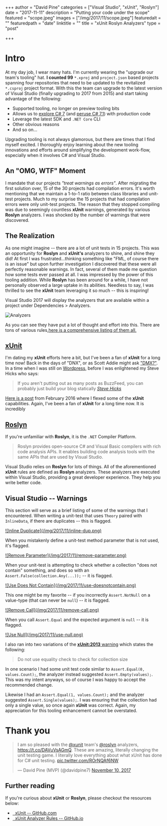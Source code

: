 +++
author = "David Pine"
categories = ["Visual Studio", "xUnit", "Roslyn"]
date = "2017-11-11"
description = "Putting your code under the scope"
featured = "scope.jpeg"
images = ["/img/2017/11/scope.jpeg"]
featuredalt = ""
featuredpath = "date"
linktitle = ""
title = "xUnit Roslyn Analyzers"
type = "post"

+++

<style>p { opacity: 1 !important; }</style>

# Intro

At my day job, I wear many hats. I'm currently wearing the "upgrade our team's tooling" hat. <strong>I counted 99</strong> `*.xproj` and `project.json` based projects spanning four repositories that need to be updated to the revitalized `*.csproj` project format. With this the team can upgrade to the latest version of Visual Studio (finally upgrading to 2017 from 2015) and start taking advantage of the following:

 - Supported tooling, no longer on preview tooling bits
 - Allows us to <a href="blog/exploring-csharp-seven" target="_blank">explore C# 7</a> (and <a href="blog/csharp-seven-dot-one" target="_blank">peruse C# 7.1</a>) with production code
 - Leverage the latest SDK and `.NET Core` CLI
 - Other obvious reasons
 - And so on...

 Upgrading tooling is not always glamorous, but there are times that I find myself excited. I thoroughly enjoy learning about the new tooling innovations and efforts around simplifying the development work-flow, especially when it involves C# and Visual Studio.

## An "OMG, WTF" Moment

I mandate that our projects _"treat warnings as errors"_. After migrating the first solution over, 15 of the 30 projects had compilation errors. It's worth mentioning that we maintain a 1-to-1 ratio between class libraries and unit-test projects. Much to my surprise the 15 projects that had compilation errors were only unit-test projects. The reason that they stopped compiling was due to seemingly countless <strong>xUnit</strong> warnings, generated by various <strong>Roslyn</strong> analyzers. I was shocked by the number of warnings that were discovered. 

## The Realization

As one might imagine -- there are a lot of unit tests in 15 projects. This was an opportunity for <strong>Roslyn</strong> and <strong>xUnit's</strong> analyzers to shine, and shine they did! At first I was frustrated...thinking something like "FML, of course there is an issue" but upon further investigation I discovered that these were all perfectly reasonable warnings. In fact, several of them made me question how some tests ever passed at all. I was impressed by the power of this tooling addition. While <strong>Roslyn</strong> has been around for a while, I have not personally observed a large uptake in its abilities. Needless to say, I was thrilled to see the <strong>xUnit</strong> team leveraging it so much -- this is inspiring!

Visual Studio 2017 will display the analyzers that are available within a project under Dependencies > Analyzers.  

![Analyzers](/img/2017/11/analyzers.png)

As you can see they have put a lot of thought and effort into this. There are tons of various rules,<a href="https://xunit.github.io/xunit.analyzers/rules/" target="_blank">here is a comprehensive listing of them all.</a>

## <a href="https://github.com/xunit/xunit" target="_blank"><i class="fa fa-github-square" aria-hidden="true"></i> xUnit</a>

I'm dating my <strong>xUnit</strong> efforts here a bit, but I've been a fan of <strong>xUnit</strong> for a long time now! Back in the days of "DNX", or as Scott Addie might ask <a href="https://twitter.com/Scott_Addie/status/928021703619379201" target="_blank">"DMX?"</a>. In a time when I was still on <a href="https://ievangelistblog.wordpress.com/" target="_blank"><i class="fa fa-wordpress" aria-hidden="true"></i> Wordpress</a>, before I was enlightened my Steve Hicks who says:

> <p/> If you aren't putting out as many posts as BuzzFeed, you can probably just build your blog statically
> <cite><a href="https://twitter.com/pepopowitz" target="_blank">Steve Hicks</a></cite>

<a href="https://ievangelistblog.wordpress.com/2016/02/12/asp-net-core-1-0-unit-testing/" target="_blank">Here is a post</a> from February 2016 where I flexed some of the <strong>xUnit</strong> capabilities. Again, I've been a fan of <strong>xUnit</strong> for a long time now. It is incredibly 

## <a href="https://github.com/dotnet/roslyn" target="_blank"><i class="fa fa-github-square" aria-hidden="true"></i> Roslyn</a>

If you're unfamiliar with <strong>Roslyn</strong>, it is the `.NET` Compiler Platform.

> <p/> Roslyn provides open-source C# and Visual Basic compilers with rich code analysis APIs. It enables building code analysis tools with the same APIs that are used by Visual Studio.

Visual Studio relies on <strong>Roslyn</strong> for lots of things. All of the aforementioned <strong>xUnit</strong> rules are defined as <strong>Roslyn</strong> analyzers. These analyzers are executed within Visual Studio, providing a great developer experience. They help you write better code.

## Visual Studio -- Warnings

This section will serve as a brief listing of some of the warnings that I encountered. When writing a unit-test that uses `Theory` paired with `InlineData`, if there are duplicates -- this is flagged.

<a href="https://xunit.github.io/xunit.analyzers/rules/xUnit1025" target="_blank" title="xUnit Warning 1025">
![Inline Duplicate](/img/2017/11/inline-dup.png)
</a>

When you mistakenly define a unit-test method parameter that is not used, it's flagged.

<a href="https://xunit.github.io/xunit.analyzers/rules/xUnit1026" target="_blank" title="xUnit Warning 1026">
![Remove Parameter](/img/2017/11/remove-parameter.png)
</a>

When your unit-test is attempting to check whether a collection "does not contain" something, and does so with an `Assert.False(collection.Any(...));` -- it is flagged.

<a href="https://xunit.github.io/xunit.analyzers/rules/xUnit2012" target="_blank" title="xUnit Warning 2012">
![Use Does Not Contain](/img/2017/11/use-doesnotcontain.png)
</a>

This one might be my favorite -- if you incorrectly `Assert.NotNull` on a value-type (that can never be `null`) -- it is flagged.

<a href="https://xunit.github.io/xunit.analyzers/rules/xUnit2002" target="_blank" title="xUnit Warning 2002">
![Remove Call](/img/2017/11/remove-call.png)
</a>

When you call `Assert.Equal` and the expected argument is `null` -- it is flagged.

<a href="https://xunit.github.io/xunit.analyzers/rules/xUnit2003" target="_blank" title="xUnit Warning 2003">
![Use Null](/img/2017/11/use-null.png)
</a>

I also ran into two variations of the <a href="https://xunit.github.io/xunit.analyzers/rules/xUnit2013" target="_blank"><strong>xUnit:2013</strong> warning</a> which states the following:

> <p/> Do not use equality check to check for collection size

In one scenario I had some unit test code similar to `Assert.Equal(0, values.Count);`, the analyzer instead suggested `Assert.Empty(values);`. This was my intent anyways, so of course I was happy to accept the recommended change.

Likewise I had an `Assert.Equal(1, values.Count);` and the analyzer suggested `Assert.Single(values);`. I was ensuring that the collection had only a single value, so once again <strong>xUnit</strong> was correct. Again, my appreciation for this tooling enhancement cannot be overstated.

# Thank you

<blockquote class="twitter-tweet" data-lang="en"><p lang="en" dir="ltr">I am so pleased with the <a href="https://twitter.com/xunit?ref_src=twsrc%5Etfw">@xunit</a> team&#39;s <a href="https://twitter.com/roslyn?ref_src=twsrc%5Etfw">@roslyn</a> analyzers, <a href="https://t.co/DAVuVsAGmQ">https://t.co/DAVuVsAGmQ</a>. These are amazing, literally changing the unit testing game. I literally love everything about what xUnit has done for C# unit testing. <a href="https://t.co/ROrNQAf6NW">pic.twitter.com/ROrNQAf6NW</a></p>&mdash; David Pine (MVP) (@davidpine7) <a href="https://twitter.com/davidpine7/status/928805436761010176?ref_src=twsrc%5Etfw">November 10, 2017</a></blockquote>
<script async src="https://platform.twitter.com/widgets.js" charset="utf-8"></script>

## Further reading

If you're curious about <strong>xUnit</strong> or <strong>Roslyn</strong>, please checkout the resources below:

- <a href="https://github.com/xunit/xunit" target="_blank"><i class="fa fa-github-square" aria-hidden="true"></i> &nbsp; xUnit -- GitHub.com</a>
- <a href="https://xunit.github.io/xunit.analyzers/rules/" target="_blank"><i class="fa fa-github-square" aria-hidden="true"></i> &nbsp; xUnit Analyzer Rules -- GitHub.io</a>
